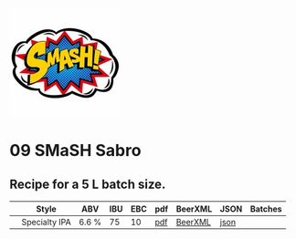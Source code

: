 ![logo](./09_SMaSH_Sabro.jpeg)

# 09 SMaSH Sabro

## Recipe for a 5 L batch size.

|    | Style | ABV | IBU | EBC | pdf | BeerXML | JSON | Batches |
|----|-------|-----|-----|-----|-----|---------|------|---------|
|    | Specialty IPA | 6.6 % | 75 | 10| [pdf](./09_SMaSH_Sabro.pdf) | [BeerXML](./09_SMaSH_Sabro.xml) | [json](./09_SMaSH_Sabro.json) | |
